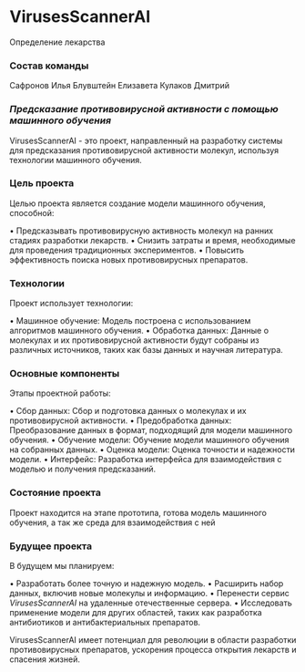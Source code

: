 # VirusesScannerAI 
Определение лекарства

### Состав команды
Сафронов Илья
Блувштейн Елизавета
Кулаков Дмитрий 

### *Предсказание противовирусной активности с помощью машинного обучения*

VirusesScannerAI - это проект, направленный на разработку системы для предсказания противовирусной активности молекул, используя технологии машинного обучения.


### Цель проекта

Целью проекта является создание модели машинного обучения, способной:

• Предсказывать противовирусную активность молекул на ранних стадиях разработки лекарств.
• Снизить затраты и время, необходимые для проведения традиционных экспериментов.
• Повысить эффективность поиска новых противовирусных препаратов.

### Технологии

Проект использует технологии:

• Машинное обучение: Модель построена с использованием алгоритмов машинного обучения.
• Обработка данных: Данные о молекулах и их противовирусной активности будут собраны из различных источников, таких как базы данных и научная литература.

### Основные компоненты

Этапы проектной работы:

• Сбор данных: Сбор и подготовка данных о молекулах и их противовирусной активности.
• Предобработка данных: Преобразование данных в формат, подходящий для модели машинного обучения.
• Обучение модели: Обучение модели машинного обучения на собранных данных.
• Оценка модели: Оценка точности и надежности модели.
• Интерфейс: Разработка интерфейса для взаимодействия с моделью и получения предсказаний.

### Состояние проекта

Проект находится на этапе прототипа, готова модель машинного обучения, а так же среда для взаимодействия с ней

### Будущее проекта

В будущем мы планируем:

• Разработать более точную и надежную модель.
• Расширить набор данных, включив новые молекулы и информацию.
• Перенести сервис *VirusesScannerAI* на удаленные отечественные сервера.
• Исследовать применение модели для других областей, таких как разработка антибиотиков и антибактериальных препаратов.

VirusesScannerAI имеет потенциал для революции в области разработки противовирусных препаратов, ускорения процесса открытия лекарств и спасения жизней.
